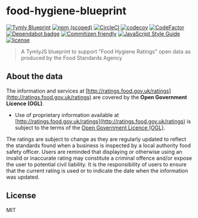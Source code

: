 # food-hygiene-blueprint
[![Tymly Blueprint](https://img.shields.io/badge/tymly-blueprint-blue.svg)](https://tymly.io/)
[![npm (scoped)](https://img.shields.io/npm/v/@wmfs/food-hygiene-blueprint.svg)](https://www.npmjs.com/package/@wmfs/food-hygiene-blueprint)
[![CircleCI](https://circleci.com/gh/wmfs/food-hygiene-blueprint.svg?style=svg)](https://circleci.com/gh/wmfs/food-hygiene-blueprint)
[![codecov](https://codecov.io/gh/wmfs/food-hygiene-blueprint/branch/master/graph/badge.svg)](https://codecov.io/gh/wmfs/food-hygiene-blueprint)
[![CodeFactor](https://www.codefactor.io/repository/github/wmfs/food-hygiene-blueprint/badge)](https://www.codefactor.io/repository/github/wmfs/food-hygiene-blueprint)
[![Dependabot badge](https://img.shields.io/badge/Dependabot-active-brightgreen.svg)](https://dependabot.com/)
[![Commitizen friendly](https://img.shields.io/badge/commitizen-friendly-brightgreen.svg)](http://commitizen.github.io/cz-cli/)
[![JavaScript Style Guide](https://img.shields.io/badge/code_style-standard-brightgreen.svg)](https://standardjs.com)
[![license](https://img.shields.io/github/license/mashape/apistatus.svg)](https://github.com/wmfs/tymly/blob/master/packages/pg-concat/LICENSE)

> A TymlyJS blueprint to support "Food Hygiene Ratings" open data as produced by the Food Standards Agency

## About the data

The information and services at [http://ratings.food.gov.uk/ratings](http://ratings.food.gov.uk/ratings) are covered by the __Open Government Licence (OGL)__.

* Use of proprietary information available at [http://ratings.food.gov.uk/ratings](http://ratings.food.gov.uk/ratings) is subject to the terms of the [Open Government Licence (OGL)](https://www.nationalarchives.gov.uk/doc/open-government-licence/version/).

The ratings are subject to change as they are regularly updated to reflect the standards found when a business is inspected by a local authority food safety officer. Users are reminded that displaying or otherwise using an invalid or inaccurate rating may constitute a criminal offence and/or expose the user to potential civil liability. It is the responsibility of users to ensure that the current rating is used or to indicate the date when the information was updated.

## <a name="license"></a>License

MIT
